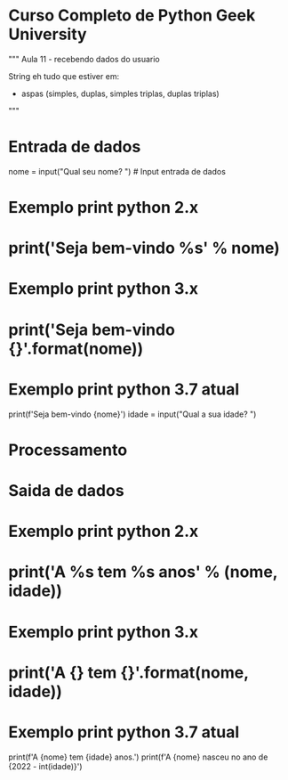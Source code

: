 # Curso Completo de Python Geek University

"""
Aula 11 - recebendo dados do usuario

String eh tudo que estiver em:
- aspas (simples, duplas, simples triplas, duplas triplas)

"""
# Entrada de dados
nome = input("Qual seu nome? ")  # Input entrada de dados

# Exemplo print python 2.x
# print('Seja bem-vindo %s' % nome)

# Exemplo print python 3.x
# print('Seja bem-vindo {}'.format(nome))

# Exemplo print python 3.7 atual
print(f'Seja bem-vindo {nome}')
idade = input("Qual a sua idade? ")

# Processamento

# Saida de dados

# Exemplo print python 2.x
# print('A %s tem %s anos' % (nome, idade))

# Exemplo print python 3.x
# print('A {} tem {}'.format(nome, idade))

# Exemplo print python 3.7 atual
print(f'A {nome} tem {idade} anos.')
print(f'A {nome} nasceu no ano de {2022 - int(idade)}')





